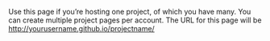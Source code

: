 Use this page if you’re hosting one project, of which you have many. You can create multiple project pages per account. The URL for this page will be http://yourusername.github.io/projectname/
